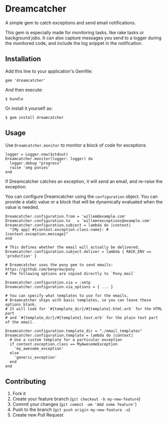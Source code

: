 # Dreamcatcher

A simple gem to catch exceptions and send email notifications.

This gem is especially made for monitoring tasks, like rake tasks or background jobs.
It can also capture messages you send to a logger during the monitored code, and
include the log snippet in the notification. 

## Installation

Add this line to your application's Gemfile:

    gem 'dreamcatcher'

And then execute:

    $ bundle

Or install it yourself as:

    $ gem install dreamcatcher

## Usage

Use `Dreamcatcher.monitor` to monitor a block of code for exceptions

    logger = Logger.new($stdout)
    Dreamcatcher.monitor(logger: logger) do
      logger.debug "progress"
      raise 'omg ponies'
    end

If Dreamcatcher catches an exception, it will send an email, and re-raise the exception. 

You can configure Dreamcatcher using the `configuration` object.
You can provide a static value or a block that will be dynamically evaluated
when the value is needed.

    Dreamcatcher.configuration.from = 'willem@example.com'
    Dreamcatcher.configuration.to   = 'willem+exceptions@example.com'
    Dreamcatcher.configuration.subject = lambda do |context|
      "[My app] #{context.exception.class.name}: #{context.exception.message}"
    end

    # This defines whether the email will actually be delivered.
    Dreamcatcher.configuration.subject.deliver = lambda { RACK_ENV == 'production' }

    # Dreamcatcher uses the pony gem to send emails: https://github.com/benprew/pony
    # The following options are copied directly to `Pony.mail`

    Dreamcatcher.configuration.via = :smtp
    Dreamcatcher.configuration.via_options = { ... }

    # You can specify what templates to use for the emails.
    # Dreamcatcher ships with basic templates, so you can leave these options blank.
    # It will look for `#{template_dir}/#{template}.html.erb` for the HTML part
    # and `#{template_dir}/#{template}.text.erb` for the plain text part of the email.
    
    Dreamcatcher.configuration.template_dir = "./email_templates"
    Dreamcatcher.configuration.template = lambda do |context|
      # Use a custom template for a particular exception
      if context.exception.class == MyAwesomeException
        'my_awesome_exception'
      else
        'generic_exception'
      end
    end



## Contributing

1. Fork it
2. Create your feature branch (`git checkout -b my-new-feature`)
3. Commit your changes (`git commit -am 'Add some feature'`)
4. Push to the branch (`git push origin my-new-feature -u`)
5. Create new Pull Request
